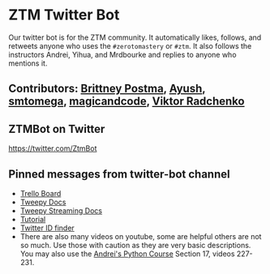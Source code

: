 # ZTM Twitter Bot

Our twitter bot is for the ZTM community. It automatically likes, follows, and retweets anyone who uses the
`#zerotomastery` or `#ztm`. It also follows the instructors Andrei, Yihua, and Mrdbourke and replies to anyone who mentions it.

## Contributors: [Brittney Postma](https://github.com/sballgirl11), [Ayush](https://github.com/agpt8), [smtomega](https://github.com/stmichael87), [magicandcode](https://github.com/magicandcode), [Viktor Radchenko](https://github.com/viktor-radchenko)

## ZTMBot on Twitter
https://twitter.com/ZtmBot

## Pinned messages from twitter-bot channel

- [Trello Board](https://trello.com/b/YSLAhMEu)
- [Tweepy Docs](http://docs.tweepy.org/en/latest/index.html)
- [Tweepy Streaming Docs](http://docs.tweepy.org/en/latest/streaming_how_to.html)
- [Tutorial](https://realpython.com/twitter-bot-python-tweepy/)
- [Twitter ID finder](https://codeofaninja.com/tools/find-twitter-id)
- There are also many videos on youtube, some are helpful others are not so much. Use those with caution as they are very basic descriptions. You may also use the [Andrei's Python Course](https://www.udemy.com/course/complete-python-developer-zero-to-mastery/learn/lecture/16138371#overview) Section 17, videos 227-231.

